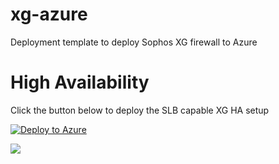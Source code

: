 # xg-azure
Deployment template to deploy Sophos XG firewall to Azure


High Availability
=================

Click the button below to deploy the SLB capable XG HA setup

[![Deploy to Azure](https://azuredeploy.net/deploybutton.png)](https://portal.azure.com/#create/Microsoft.Template/uri/https%3A%2F%2Fraw.githubusercontent.com%2Fiaasteamtemplates%2FXGHATest%2FFullHA-Mod%2Fha.json)

<a href="https%3A%2F%2Fraw.githubusercontent.com%2Fiaasteamtemplates%2FXGHATest%2FFullHA-Mod%2Fha.json" target="_blank">
    <img src="http://azuredeploy.net/deploybutton.png"/>
</a>
